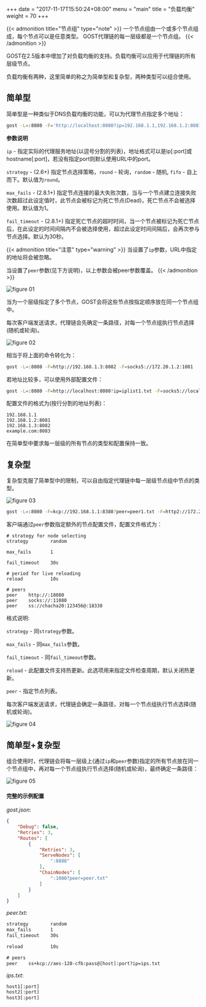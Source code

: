 +++
date = "2017-11-17T15:50:24+08:00"
menu = "main"
title = "负载均衡"
weight = 70
+++

{{< admonition title="节点组" type="note" >}}
一个节点组由一个或多个节点组成，每个节点可以是任意类型。
GOST代理链的每一层级都是一个节点组。
{{< /admonition >}}

GOST在2.5版本中增加了对负载均衡的支持。负载均衡可以应用于代理链的所有层级节点。

负载均衡有两种，这里简单的称之为简单型和复杂型，两种类型可以组合使用。

## 简单型

简单型是一种类似于DNS负载均衡的功能，可以为代理节点指定多个地址：

```bash
gost -L=:8080 -F='http://localhost:8080?ip=192.168.1.1,192.168.1.2:8081,192.168.1.3:8082&strategy=round&max_fails=1&fail_timeout=30s' -F=socks5://localhost:1080?ip=172.20.1.1:1080,172.20.1.2:1081,172.20.1.3:1082
```

 **参数说明**

`ip` - 指定实际的代理服务地址(以逗号分割的列表)，地址格式可以是ip[:port]或hostname[:port]，若没有指定port则默认使用URL中的port。

`strategy` - (2.6+) 指定节点选择策略，`round` - 轮询，`random` - 随机, `fifo` - 自上而下。默认值为`round`。

`max_fails` - (2.8.1+) 指定节点连接的最大失败次数，当与一个节点建立连接失败次数超过此设定值时，此节点会被标记为死亡节点(Dead)，死亡节点不会被选择使用。默认值为1。

`fail_timeout` - (2.8.1+) 指定死亡节点的超时时间，当一个节点被标记为死亡节点后，在此设定的时间间隔内不会被选择使用，超过此设定时间间隔后，会再次参与节点选择。默认为30秒。

{{< admonition title="注意" type="warning" >}}
当设置了`ip`参数，URL中指定的地址将会被忽略。

当设置了`peer`参数(见下方说明)，以上参数会被peer参数覆盖。
{{< /admonition >}}

![figure 01](../img/lb01.png)

当为一个层级指定了多个节点，GOST会将这些节点按指定顺序放在同一个节点组中。

每次客户端发送请求，代理链会先确定一条路径，对每一个节点组执行节点选择(随机或轮询)。

![figure 02](../img/lb02.png)

相当于将上面的命令转化为：

```bash
gost -L=:8080 -F=http://192.168.1.3:8082 -F=socks5://172.20.1.2:1081
```

若地址比较多，可以使用外部配置文件：

```bash
gost -L=:8080 -F=http://localhost:8080?ip=iplist1.txt -F=socks5://localhost:1080?ip=iplist2.txt
```

配置文件的格式为(按行分割的地址列表)：

```text
192.168.1.1
192.168.1.2:8081
192.168.1.3:8082
example.com:8083
```

在简单型中要求每一层级的所有节点的类型和配置保持一致。

## 复杂型

复杂型克服了简单型中的限制，可以自由指定代理链中每一层级节点组中节点的类型。

![figure 03](../img/lb03.png)

```bash
gost -L=:8080 -F=kcp://192.168.1.1:8388?peer=peer1.txt -F=http2://172.20.1.1:443?peer=peer2.txt
```

客户端通过`peer`参数指定额外的节点配置文件，配置文件格式为：

```text
# strategy for node selecting
strategy        random

max_fails       1

fail_timeout    30s

# period for live reloading
reload          10s

# peers
peer    http://:18080
peer    socks://:11080
peer    ss://chacha20:123456@:18338
```

格式说明:

`strategy` - 同`strategy`参数。

`max_fails` - 同`max_fails`参数。

`fail_timeout` - 同`fail_timeout`参数。

`reload` - 此配置文件支持热更新。此选项用来指定文件检查周期，默认关闭热更新。

`peer` - 指定节点列表。

每次客户端发送请求，代理链会确定一条路径，对每一个节点组执行节点选择(随机或轮询)。

![figure 04](../img/lb04.png)

## 简单型+复杂型

组合使用时，代理链会将每一层级上(通过`ip`和`peer`参数)指定的所有节点放在同一个节点组中，再对每一个节点组执行节点选择(随机或轮询)，最终确定一条路径：

![figure 05](../img/lb05.png)

#### 完整的示例配置

*gost.json*:

```json
{
    "Debug": false,
    "Retries": 3,
    "Routes": [
        {
            "Retries": 3,
            "ServeNodes": [
                ":8888"
            ],
            "ChainNodes": [
                ":1080?peer=peer.txt"
            ]
        }
    ]
}
```

*peer.txt*:

```txt
strategy        random
max_fails       1
fail_timeout    30s

reload          10s

# peers
peer    ss+kcp://aes-128-cfb:pass@[host]:port?ip=ips.txt
```

*ips.txt*:

```txt
host1[:port]
host2[:port]
host3[:port]
```
